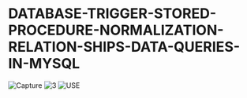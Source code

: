 # DATABASE-TRIGGER-STORED-PROCEDURE-NORMALIZATION-RELATION-SHIPS-DATA-QUERIES-IN-MYSQL

![Capture](https://github.com/user-attachments/assets/8c53614b-6b13-4f6d-8d81-b4d4eeb18dc9)
![3](https://github.com/user-attachments/assets/a7313a2a-f031-4f45-bd1a-d1ebfa2dd678)
![USE](https://github.com/user-attachments/assets/965c5956-e0b5-4cc2-a7b2-1efa5c366f18)

